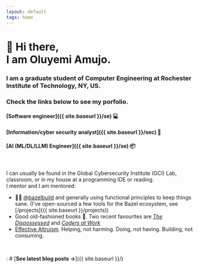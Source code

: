 ```yaml
---
layout: default
tags: home
---
```


# 👋 Hi there, <br/> I am Oluyemi Amujo.

### I am a graduate student of Computer Engineering at Rochester Institute of Technology, NY, US.
### Check the links below to see my porfolio.

#### [Software engineer]({{ site.baseurl }}/se) 💻
#### [Information/cyber security analyst]({{ site.baseurl }}/sec) 🧰
#### [AI (ML/DL/LLM) Engineer]({{ site.baseurl }}/se) 📦
<br>

I can usually be found in the Global Cybersecurity Institute (GCI) Lab, classroom, or in my house at a programming IDE or reading.
<br> I mentor and I am mentored:

- 🌿💚 [@bazelbuild](https://github.com/bazelbuild/) and generally using functional principles to keep things sane. (I've open-sourced a few tools for the Bazel ecosystem, see [/projects]({{ site.baseurl }}/projects))
- Good old-fashioned books 📖. Two recent favourites are [_The Dispossessed_](https://www.goodreads.com/book/show/13651.The_Dispossessed) and [_Coders at Work_](https://www.goodreads.com/book/show/6713575-coders-at-work)
- [Effective Altruism](https://www.vox.com/future-perfect/2019/12/6/20992100/peter-singer-effective-altruism-lives-you-can-save-animal-liberation). Helping, not harming. Doing, not having. Building, not consuming.

<br>

: # [**See latest blog posts →**]({{ site.baseurl }}/)

